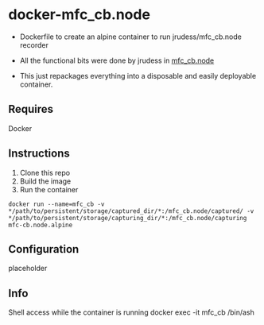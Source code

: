 # docker-mfc_cb.node
* Dockerfile to create an alpine container to run jrudess/mfc_cb.node recorder

* All the functional bits were done by jrudess in [mfc_cb.node](https://github.com/jrudess/mfc_cb.node)

* This just repackages everything into a disposable and easily deployable container.

## Requires
Docker

## Instructions
1. Clone this repo
2. Build the image
3. Run the container

`docker run --name=mfc_cb -v */path/to/persistent/storage/captured_dir/*:/mfc_cb.node/captured/ -v */path/to/persistent/storage/capturing_dir/*:/mfc_cb.node/capturing mfc-cb.node.alpine`

## Configuration
placeholder

## Info
Shell access while the container is running
docker exec -it mfc_cb /bin/ash


